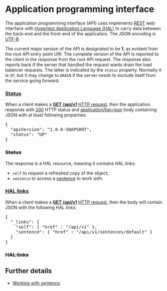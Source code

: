 # Application programming interface

The application programming interface (API) uses implements
[REST](https://en.wikipedia.org/wiki/REST) web interface with
[Hypertext Application Language (HAL)](https://en.wikipedia.org/wiki/Hypertext_Application_Language)
to carry data between the back-end and the front-end of the application.
The JSON encoding is [UTF-8](https://en.wikipedia.org/wiki/UTF-8).

The current major version of the API is designated to be **1**,
as evident from the root API entry point URI. The complete version
of the API is reported to the client in the response from the root
API request. The response also reports back if the server that handled
the request wants drain the load balancer requests. The latter is
indicated by the `status` property. Normally it is `UP`, but it may
change to `DRAIN` if the server needs to exclude itself from the
service going forward.

### [Status](-)

When a client makes a **[GET](- "#method") [/api/v1](- "#uri")**
[HTTP request](- "#response=http(#method, #uri)"), then the application
responds with [200](- "?=#response.status") HTTP status and
[application/hal+json](- "?=#response.contentType") body containing
JSON with at least following properties:

<pre concordion:assert-equals="containsJson(#response.body, #TEXT)">{
  "apiVersion": "1.0.0-SNAPSHOT",
  "status": "UP"
}</pre>

### ~~Status~~

The response is a HAL resource, meaning it contains HAL links:

* `self` to request a refreshed copy of the object;
* `sentence` to access a [sentence](sentence/Sentence.md "c:run")
  to work with.

### [HAL links](- "hal-links c:status=ExpectedToFail")

When a client makes a **[GET](- "#method") [/api/v1](- "#uri")**
[HTTP request](- "#response=http(#method, #uri)"), then the body
will contain JSON with the following HAL links:

<pre concordion:assert-equals="containsJson(#response.body, #TEXT)">{
  "_links": {
    "self": { "href" : "/api/v1" },
    "sentence": { "href" : "/api/v1/sentences/default" }
  }
}</pre>

### ~~HAL links~~

## Further details

* [Working with sentence](sentence/Sentence.md "c:run").
